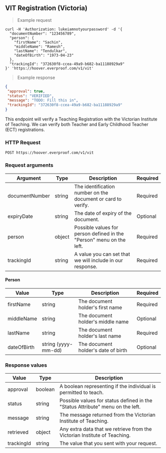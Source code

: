 ## VIT Registration (Victoria)

> Example request

```shell
curl -H 'Authorization: lukeiamnotyourpassword' -d '{
  "documentNumber": "123456789",
  "person": {
    "firstName": "Sachin",
    "middleName": "Ramesh",
    "lastName": "Tendulkar",
    "dateOfBirth": "1973-04-23"
  },
  "trackingId": "372630f8-ccea-49a9-b682-ba11188929a9"
}' 'https://hoover.everproof.com/v1/vit'
```

> Example response

```json
{
 "approval": true,
 "status": "VERIFIED",
 "message": "TODO: Fill this in",
 "trackingId": "372630f8-ccea-49a9-b682-ba11188929a9"
}
```

This endpoint will verify a Teaching Registration with the Victorian Institute of Teaching. We can verify both Teacher and Early Childhood Teacher (ECT) registrations.

### HTTP Request

`POST https://hoover.everproof.com/v1/vit`

### Request arguments

Argument        | Type   | Description                                                          | Required
----------------| ------ | -------------------------------------------------------------------- | -----------
documentNumber  | string | The identification number on the document or card to verify.         | Required
expiryDate      | string | The date of expiry of the document.                                  | Optional
person          | object | Possible values for person defined in the "Person" menu on the left. | Required
trackingId      | string | A value you can set that we will include in our response.            | Required

#### Person

Value       | Type                 | Description                         | Required
----------- | -------------------- | ----------------------------------- | --------
firstName   | string               | The document holder's first name    | Required
middleName  | string               | The document holder's middle name   | Optional
lastName    | string               | The document holder's last name     | Required
dateOfBirth | string (yyyy-mm-dd)  | The document holder's date of birth | Optional

### Response values

Value       | Type    | Description                         
----------- | ------- | -----------------------------
approval    | boolean | A boolean representing if the individual is permitted to teach.
status      | string  | Possible values for status defined in the "Status Attribute" menu on the left.
message     | string  | The message returned from the Victorian Institute of Teaching.
retrieved   | object  | Any extra data that we retrieve from the Victorian Institute of Teaching.
trackingId  | string  | The value that you sent with your request.
